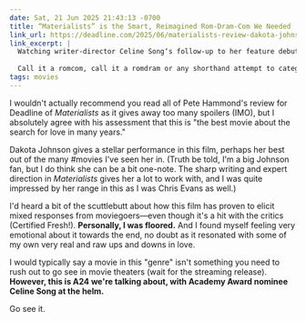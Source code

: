 ```yaml
---
date: Sat, 21 Jun 2025 21:43:13 -0700
title: “Materialists” is the Smart, Reimagined Rom-Dram-Com We Needed
link_url: https://deadline.com/2025/06/materialists-review-dakota-johnson-chris-evans-pedro-pascal-1236429953/
link_excerpt: |
  Watching writer-director Celine Song‘s follow-up to her feature debut, indie darling and 2023 Best Picture Oscar nominee _Past Lives_, all sorts of supposed cinematic influences ran through my mind from Billy Wilder’s _The Apartment_ to James L. Brooks’ _Broadcast News_ to Mike Nichols’ _Working Girl_ and just about anything from Nora Ephron. I left the screening thinking I had just seen the best movie about the search for love in many years.
  
  Call it a romcom, call it a romdram or any shorthand attempt to categorize it, but this is a movie that defies that kind of easy description.
tags: movies
---
```


I wouldn't actually recommend you read all of Pete Hammond's review for Deadline of _Materialists_ as it gives away too many spoilers (IMO), but I absolutely agree with his assessment that this is "the best movie about the search for love in many years."

Dakota Johnson gives a stellar performance in this film, perhaps her best out of the many #movies I've seen her in. (Truth be told, I'm a big Johnson fan, but I do think she can be a bit one-note. The sharp writing and expert direction in _Materialists_ gives her a lot to work with, and I was quite impressed by her range in this as I was Chris Evans as well.)

I'd heard a bit of the scuttlebutt about how this film has proven to elicit mixed responses from moviegoers—even though it's a hit with the critics (Certified Fresh!). **Personally, I was floored.** And I found myself feeling very emotional about it towards the end, no doubt as it resonated with some of my own very real and raw ups and downs in love.

I would typically say a movie in this "genre" isn't something you need to rush out to go see in movie theaters (wait for the streaming release). **However, this is A24 we're talking about, with Academy Award nominee Celine Song at the helm.**

Go see it.
